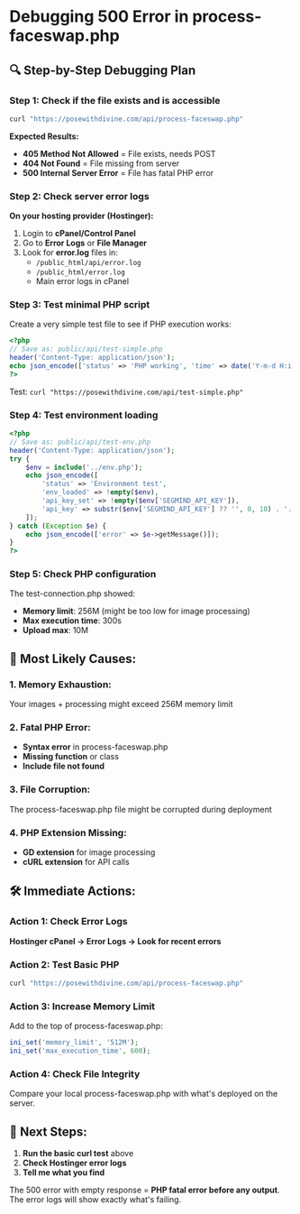 # Debugging 500 Error in process-faceswap.php

## 🔍 **Step-by-Step Debugging Plan**

### **Step 1: Check if the file exists and is accessible**
```bash
curl "https://posewithdivine.com/api/process-faceswap.php"
```

**Expected Results:**
- **405 Method Not Allowed** = File exists, needs POST
- **404 Not Found** = File missing from server  
- **500 Internal Server Error** = File has fatal PHP error

### **Step 2: Check server error logs**
**On your hosting provider (Hostinger):**
1. Login to **cPanel/Control Panel**
2. Go to **Error Logs** or **File Manager**
3. Look for **error.log** files in:
   - `/public_html/api/error.log`
   - `/public_html/error.log`
   - Main error logs in cPanel

### **Step 3: Test minimal PHP script**
Create a very simple test file to see if PHP execution works:

```php
<?php
// Save as: public/api/test-simple.php
header('Content-Type: application/json');
echo json_encode(['status' => 'PHP working', 'time' => date('Y-m-d H:i:s')]);
?>
```

Test: `curl "https://posewithdivine.com/api/test-simple.php"`

### **Step 4: Test environment loading**
```php
<?php
// Save as: public/api/test-env.php
header('Content-Type: application/json');
try {
    $env = include('../env.php');
    echo json_encode([
        'status' => 'Environment test',
        'env_loaded' => !empty($env),
        'api_key_set' => !empty($env['SEGMIND_API_KEY']),
        'api_key' => substr($env['SEGMIND_API_KEY'] ?? '', 0, 10) . '...'
    ]);
} catch (Exception $e) {
    echo json_encode(['error' => $e->getMessage()]);
}
?>
```

### **Step 5: Check PHP configuration**
The test-connection.php showed:
- **Memory limit**: 256M (might be too low for image processing)
- **Max execution time**: 300s
- **Upload max**: 10M

## 🚨 **Most Likely Causes:**

### **1. Memory Exhaustion:**
Your images + processing might exceed 256M memory limit

### **2. Fatal PHP Error:**
- **Syntax error** in process-faceswap.php
- **Missing function** or class
- **Include file not found**

### **3. File Corruption:**
The process-faceswap.php file might be corrupted during deployment

### **4. PHP Extension Missing:**
- **GD extension** for image processing
- **cURL extension** for API calls

## 🛠️ **Immediate Actions:**

### **Action 1: Check Error Logs**
**Hostinger cPanel → Error Logs → Look for recent errors**

### **Action 2: Test Basic PHP**
```bash
curl "https://posewithdivine.com/api/process-faceswap.php"
```

### **Action 3: Increase Memory Limit**
Add to the top of process-faceswap.php:
```php
ini_set('memory_limit', '512M');
ini_set('max_execution_time', 600);
```

### **Action 4: Check File Integrity**
Compare your local process-faceswap.php with what's deployed on the server.

## 🎯 **Next Steps:**

1. **Run the basic curl test** above
2. **Check Hostinger error logs**
3. **Tell me what you find**

The 500 error with empty response = **PHP fatal error before any output**. The error logs will show exactly what's failing.